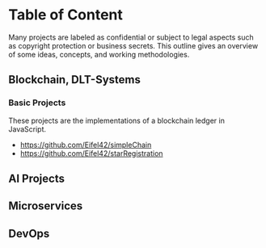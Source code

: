 # Table of Content

Many projects are labeled as confidential or subject to legal aspects such as copyright protection or business secrets. This outline gives an overview of some ideas, concepts, and working methodologies.

## Blockchain, DLT-Systems

### Basic Projects

These projects are the implementations of a blockchain ledger in JavaScript.

* https://github.com/Eifel42/simpleChain
* https://github.com/Eifel42/starRegistration

## AI Projects

## Microservices

## DevOps
